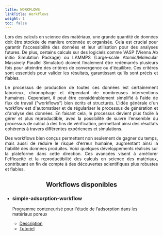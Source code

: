 ```yaml
---
title: WORKFLOWS
linkTitle: Workflows
weight: 1
toc: false
---
```


<div align="justify" class="mt-4">

Lors des calculs en science des matériaux, une grande quantité de données doit être stockée de manière ordonnée et organisée. Cela est crucial pour garantir l'accessibilité des données et leur utilisation pour des analyses futures. De plus, certains calculs sur des logiciels comme VASP (Vienna Ab initio Simulation Package) ou LAMMPS (Large-scale Atomic/Molecular Massively Parallel Simulator) doivent finalement être redémarrés plusieurs fois pour atteindre des critères de convergence ou d'équilibre. Ces critères sont essentiels pour valider les résultats, garantissant qu'ils sont précis et fiables.

Le processus de production de toutes ces données est certainement laborieux, chronophage et dépendant de nombreuses interventions humaines. Cependant, il peut être considérablement simplifié à l'aide de flux de travail ("workflows") bien écrits et structurés. L'idée générale d'un workflow est d'automatiser et de régulariser le processus de génération et d'analyse des données. En faisant cela, le processus devient plus facile à gérer et plus reproductible, avec la possibilité de suivre l'ensemble du processus de calcul à des fins de vérification, permettant ainsi des résultats cohérents à travers différentes expériences et simulations.

Des workflows bien conçus permettent non seulement de gagner du temps, mais aussi de réduire le risque d'erreur humaine, augmentant ainsi la fiabilité des données produites. Voici quelques développements réalisés sur la plateforme dans cette direction. Ces avancées visent à améliorer l'efficacité et la reproductibilité des calculs en science des matériaux, contribuant en fin de compte à des découvertes scientifiques plus robustes et fiables.

</div>

<div align="center"><h2>Workflows disponibles</h2></div>

- ### simple-adsorption-workflow

  Programme conteneurisé pour l'étude de l'adsorption dans les matériaux poreux
  - [Description](/workflows/saw/description)
  - [Tutoriel](/workflows/saw/tutorial)
